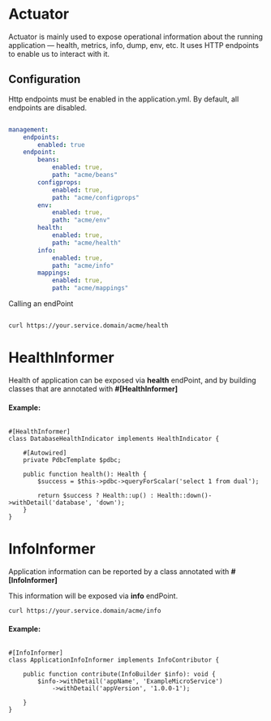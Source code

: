 # Actuator

Actuator is mainly used to expose operational information about the running application — health, metrics, info, dump, env, etc. It uses HTTP endpoints to enable us to interact with it.

## Configuration

Http endpoints must be enabled in the application.yml.
By default, all endpoints are disabled.


```yaml

management:
    endpoints:
        enabled: true
    endpoint:
        beans:
            enabled: true,
            path: "acme/beans"
        configprops:
            enabled: true,
            path: "acme/configprops"
        env:
            enabled: true,
            path: "acme/env"
        health:
            enabled: true,
            path: "acme/health"
        info:
            enabled: true,
            path: "acme/info"
        mappings:
            enabled: true,
            path: "acme/mappings"
```

Calling an endPoint

```shell

curl https://your.service.domain/acme/health

```

# HealthInformer

Health of application can be exposed via **health** endPoint, and by building classes 
that are annotated with **#[HealthInformer]**

#### Example:

```phpt

#[HealthInformer]
class DatabaseHealthIndicator implements HealthIndicator {

    #[Autowired]
    private PdbcTemplate $pdbc;

    public function health(): Health {
        $success = $this->pdbc->queryForScalar('select 1 from dual');

        return $success ? Health::up() : Health::down()->withDetail('database', 'down');
    }
}

```


# InfoInformer

Application information can be reported by a class annotated with **#[InfoInformer]**

This information will be exposed via **info** endPoint.

```
curl https://your.service.domain/acme/info
```


#### Example:

```phpt

#[InfoInformer]
class ApplicationInfoInformer implements InfoContributor {

    public function contribute(InfoBuilder $info): void {
        $info->withDetail('appName', 'ExampleMicroService')
            ->withDetail('appVersion', '1.0.0-1');

    }
}

```